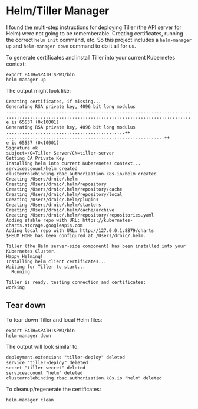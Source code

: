 # Helm/Tiller Manager

I found the multi-step instructions for deploying Tiller (the API server for Helm) were not going to be rememberable. Creating certificates, running the correct `helm init` command, etc. So this project includes a `helm-manager up` and `helm-manager down` command to do it all for us.

To generate certificates and install Tiller into your current Kubernetes context:

```console
export PATH=$PATH:$PWD/bin
helm-manager up
```

The output might look like:

```output
Creating certificates, if missing...
Generating RSA private key, 4096 bit long modulus
.................................................................................................................++
....................................................................................................................++
e is 65537 (0x10001)
Generating RSA private key, 4096 bit long modulus
.............................................++
............................................................++
e is 65537 (0x10001)
Signature ok
subject=/O=Tiller Server/CN=tiller-server
Getting CA Private Key
Installing helm into current Kuberenetes context...
serviceaccount/helm created
clusterrolebinding.rbac.authorization.k8s.io/helm created
Creating /Users/drnic/.helm
Creating /Users/drnic/.helm/repository
Creating /Users/drnic/.helm/repository/cache
Creating /Users/drnic/.helm/repository/local
Creating /Users/drnic/.helm/plugins
Creating /Users/drnic/.helm/starters
Creating /Users/drnic/.helm/cache/archive
Creating /Users/drnic/.helm/repository/repositories.yaml
Adding stable repo with URL: https://kubernetes-charts.storage.googleapis.com
Adding local repo with URL: http://127.0.0.1:8879/charts
$HELM_HOME has been configured at /Users/drnic/.helm.

Tiller (the Helm server-side component) has been installed into your Kubernetes Cluster.
Happy Helming!
Installing helm client certificates...
Waiting for Tiller to start...
  Running

Tiller is ready, testing connection and certificates:
working
```

## Tear down

To tear down Tiller and local Helm files:

```console
export PATH=$PATH:$PWD/bin
helm-manager down
```

The output will look similar to:

```output
deployment.extensions "tiller-deploy" deleted
service "tiller-deploy" deleted
secret "tiller-secret" deleted
serviceaccount "helm" deleted
clusterrolebinding.rbac.authorization.k8s.io "helm" deleted
```

To cleanup/regenerate the certificates:

```console
helm-manager clean
```
